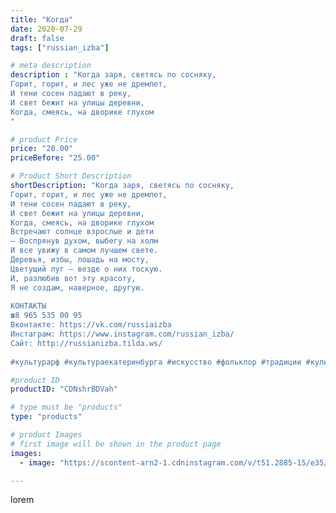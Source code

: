 ```yaml
---
title: "Когда"
date: 2020-07-29
draft: false
tags: ["russian_izba"]

# meta description
description : "Когда заря, светясь по сосняку,
Горит, горит, и лес уже не дремлет,
И тени сосен падают в реку,
И свет бежит на улицы деревни,
Когда, смеясь, на дворике глухом
"

# product Price
price: "20.00"
priceBefore: "25.00"

# Product Short Description
shortDescription: "Когда заря, светясь по сосняку,
Горит, горит, и лес уже не дремлет,
И тени сосен падают в реку,
И свет бежит на улицы деревни,
Когда, смеясь, на дворике глухом
Встречают солнце взрослые и дети
— Воспрянув духом, выбегу на холм
И все увижу в самом лучшем свете.
Деревья, избы, лошадь на мосту, 
Цветущий луг — везде о них тоскую.
И, разлюбив вот эту красоту,
Я не создам, наверное, другую.
⠀
КОНТАКТЫ
☎8 965 535 00 95
Вконтакте: https://vk.com/russiaizba
Инстаграм: https://www.instagram.com/russian_izba/
Сайт: http://russianizba.tilda.ws/
⠀
#культурарф #культураекатеринбурга #искусство #фольклор #традиции #культура #этностиль #этнос #Россия #этнография #этнограф #русскаяизба #екатеринбург"

#product ID
productID: "CDNshrBDVah"

# type must be "products"
type: "products"

# product Images
# first image will be shown in the product page
images:
  - image: "https://scontent-arn2-1.cdninstagram.com/v/t51.2885-15/e35/116105684_3458303837535501_5594127303227047690_n.jpg?_nc_ht=scontent-arn2-1.cdninstagram.com&_nc_cat=109&_nc_ohc=KcPMZ52JA3oAX-x98Px&se=8&tp=1&oh=ced8804b42b8f20487fe1f4120fa297d&oe=604EC51B&ig_cache_key=MjM2Mzc0MTIwNzQxNzE0OTA4OQ%3D%3D.2"

---
```

lorem
